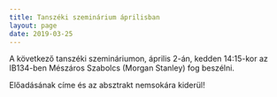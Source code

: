 ```yaml
---
title: Tanszéki szeminárium áprilisban
layout: page 
date: 2019-03-25
---
```


A következő  tanszéki szemináriumon, április  2-án, kedden 14:15-kor az IB134-ben Mészáros Szabolcs (Morgan Stanley) fog beszélni. 

Előadásának címe és az absztrakt nemsokára kiderül!
